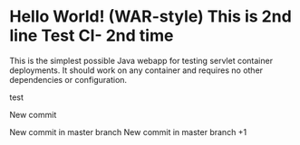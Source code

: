 Hello World! (WAR-style)
This is 2nd line
Test CI- 2nd time
===============

This is the simplest possible Java webapp for testing servlet container deployments.  It should work on any container and requires no other dependencies or configuration.


test

New commit




New commit in master branch
New commit in master branch +1
